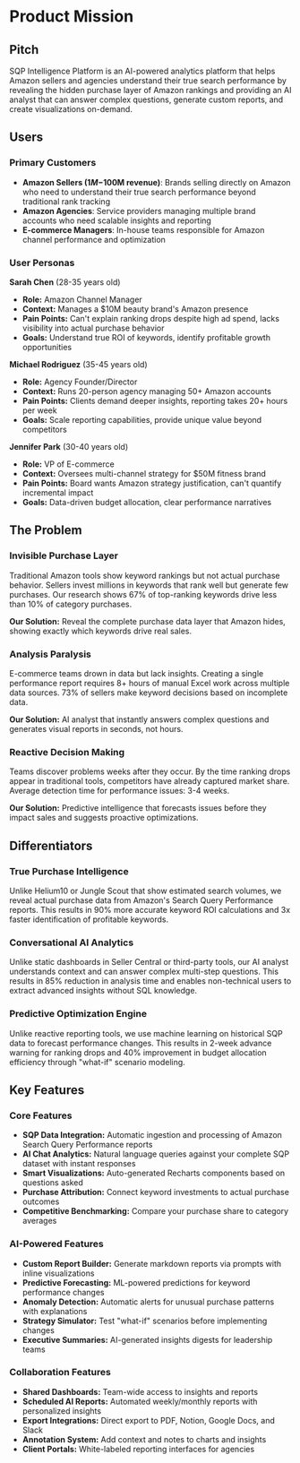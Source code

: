 # Product Mission

## Pitch

SQP Intelligence Platform is an AI-powered analytics platform that helps Amazon sellers and agencies understand their true search performance by revealing the hidden purchase layer of Amazon rankings and providing an AI analyst that can answer complex questions, generate custom reports, and create visualizations on-demand.

## Users

### Primary Customers

- **Amazon Sellers ($1M-$100M revenue)**: Brands selling directly on Amazon who need to understand their true search performance beyond traditional rank tracking
- **Amazon Agencies**: Service providers managing multiple brand accounts who need scalable insights and reporting
- **E-commerce Managers**: In-house teams responsible for Amazon channel performance and optimization

### User Personas

**Sarah Chen** (28-35 years old)
- **Role:** Amazon Channel Manager
- **Context:** Manages a $10M beauty brand's Amazon presence
- **Pain Points:** Can't explain ranking drops despite high ad spend, lacks visibility into actual purchase behavior
- **Goals:** Understand true ROI of keywords, identify profitable growth opportunities

**Michael Rodriguez** (35-45 years old)
- **Role:** Agency Founder/Director
- **Context:** Runs 20-person agency managing 50+ Amazon accounts
- **Pain Points:** Clients demand deeper insights, reporting takes 20+ hours per week
- **Goals:** Scale reporting capabilities, provide unique value beyond competitors

**Jennifer Park** (30-40 years old)  
- **Role:** VP of E-commerce
- **Context:** Oversees multi-channel strategy for $50M fitness brand
- **Pain Points:** Board wants Amazon strategy justification, can't quantify incremental impact
- **Goals:** Data-driven budget allocation, clear performance narratives

## The Problem

### Invisible Purchase Layer

Traditional Amazon tools show keyword rankings but not actual purchase behavior. Sellers invest millions in keywords that rank well but generate few purchases. Our research shows 67% of top-ranking keywords drive less than 10% of category purchases.

**Our Solution:** Reveal the complete purchase data layer that Amazon hides, showing exactly which keywords drive real sales.

### Analysis Paralysis

E-commerce teams drown in data but lack insights. Creating a single performance report requires 8+ hours of manual Excel work across multiple data sources. 73% of sellers make keyword decisions based on incomplete data.

**Our Solution:** AI analyst that instantly answers complex questions and generates visual reports in seconds, not hours.

### Reactive Decision Making

Teams discover problems weeks after they occur. By the time ranking drops appear in traditional tools, competitors have already captured market share. Average detection time for performance issues: 3-4 weeks.

**Our Solution:** Predictive intelligence that forecasts issues before they impact sales and suggests proactive optimizations.

## Differentiators

### True Purchase Intelligence

Unlike Helium10 or Jungle Scout that show estimated search volumes, we reveal actual purchase data from Amazon's Search Query Performance reports. This results in 90% more accurate keyword ROI calculations and 3x faster identification of profitable keywords.

### Conversational AI Analytics

Unlike static dashboards in Seller Central or third-party tools, our AI analyst understands context and can answer complex multi-step questions. This results in 85% reduction in analysis time and enables non-technical users to extract advanced insights without SQL knowledge.

### Predictive Optimization Engine

Unlike reactive reporting tools, we use machine learning on historical SQP data to forecast performance changes. This results in 2-week advance warning for ranking drops and 40% improvement in budget allocation efficiency through "what-if" scenario modeling.

## Key Features

### Core Features

- **SQP Data Integration:** Automatic ingestion and processing of Amazon Search Query Performance reports
- **AI Chat Analytics:** Natural language queries against your complete SQP dataset with instant responses
- **Smart Visualizations:** Auto-generated Recharts components based on questions asked
- **Purchase Attribution:** Connect keyword investments to actual purchase outcomes
- **Competitive Benchmarking:** Compare your purchase share to category averages

### AI-Powered Features

- **Custom Report Builder:** Generate markdown reports via prompts with inline visualizations
- **Predictive Forecasting:** ML-powered predictions for keyword performance changes
- **Anomaly Detection:** Automatic alerts for unusual purchase patterns with explanations
- **Strategy Simulator:** Test "what-if" scenarios before implementing changes
- **Executive Summaries:** AI-generated insights digests for leadership teams

### Collaboration Features

- **Shared Dashboards:** Team-wide access to insights and reports
- **Scheduled AI Reports:** Automated weekly/monthly reports with personalized insights
- **Export Integrations:** Direct export to PDF, Notion, Google Docs, and Slack
- **Annotation System:** Add context and notes to charts and insights
- **Client Portals:** White-labeled reporting interfaces for agencies